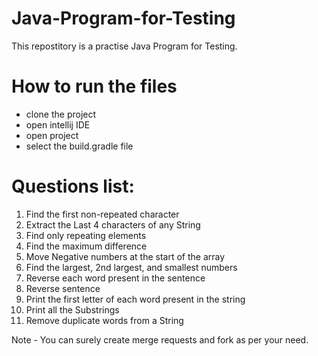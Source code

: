 # Java-Program-for-Testing
This repostitory is a practise Java Program for Testing.

# How to run the files
- clone the project
- open intellij IDE
- open project
- select the build.gradle file
  
# Questions list:
1) Find the first non-repeated character
2) Extract the Last 4 characters of any String
3) Find only repeating elements
4) Find the maximum difference
5) Move Negative numbers at the start of the array
6) Find the largest, 2nd largest, and smallest numbers
7) Reverse each word present in the sentence
8) Reverse sentence
9) Print the first letter of each word present in the string
10) Print all the Substrings
11) Remove duplicate words from a String

Note - You can surely create merge requests and fork as per your need.
